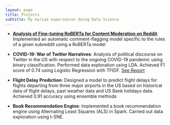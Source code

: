 ```yaml
---
layout: page
title: Projects
subtitle: My myriad experiences doing Data Science
---
```


+ **[Analysis of Fine-tuning RoBERTa for Content Moderation on Reddit](https://github.com/anushapatil5/NLU-ContentModeration)**: Implemented an automatic comment-flagging model specific to the rules of a given subreddit using a RoBERTa model


+ **COVID-19: War of Twitter Narratives**: Analysis of political discourse on Twitter in the US with respect to the ongoing COVID-19 pandemic using binary classification. Performed data exploration using LDA. Achieved F1 score of 0.74 using Logistic Regression with TFIDF. [See Report](assets/COVID_report.pdf)


+ **Flight Delay Prediction**: Designed a model to predict flight delays for flights departing from three major airports in the US based on historical data of flight delays, past weather data and US Bank holidays data. Achieved 0.91 accuracy using ensemble methods

+ **Book Recommendation Engine**: Implemented a book recommendation engine using Alternating Least Squares (ALS) in Spark. Carried out data exploration using t-SNE.




